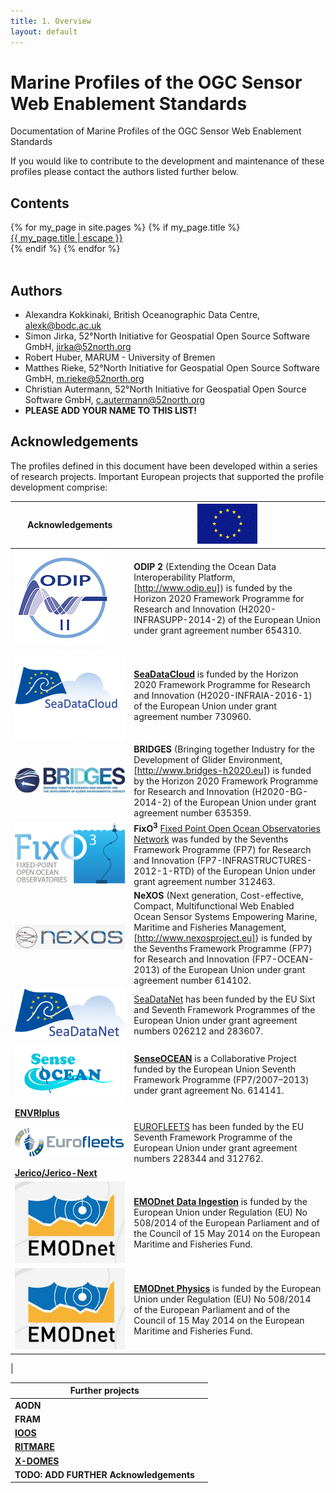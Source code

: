 ```yaml
---
title: 1. Overview
layout: default
---
```


# Marine Profiles of the OGC Sensor Web Enablement Standards

Documentation of Marine Profiles of the OGC Sensor Web Enablement Standards

If you would like to contribute to the development and maintenance of these profiles please contact the authors listed further below.

## Contents

<div class="trigger">
  {% for my_page in site.pages %}
    {% if my_page.title %}
    <div>
      <a class="page-link" href="{{ my_page.url | relative_url }}">{{ my_page.title | escape }}</a>
    </div>
    {% endif %}
  {% endfor %}
</div>
<br/>

## Authors

* Alexandra Kokkinaki, British Oceanographic Data Centre, alexk@bodc.ac.uk
* Simon Jirka, 52°North Initiative for Geospatial Open Source Software GmbH, jirka@52north.org
* Robert Huber, MARUM - University of Bremen
* Matthes Rieke, 52°North Initiative for Geospatial Open Source Software GmbH, m.rieke@52north.org
* Christian Autermann, 52°North Initiative for Geospatial Open Source Software GmbH, c.autermann@52north.org
* **PLEASE ADD YOUR NAME TO THIS LIST!**

## Acknowledgements

The profiles defined in this document have been developed within a series of research projects. Important European projects that supported the profile development comprise:

| Acknowledgements| ![EC Logo](images/ec.png) |
| - | - |
| ![ODIP Logo](images/odip_II.png) | **ODIP 2** (Extending the Ocean Data Interoperability Platform, [http://www.odip.eu]) is funded by the Horizon 2020 Framework Programme for Research and Innovation (H2020-INFRASUPP-2014-2) of the European Union under grant agreement number 654310. |
| ![SeaDataCloud Logo](images/seadatacloud.png) | [**SeaDataCloud**](https://www.seadatanet.org/About-us/SeaDataCloud)  is funded by the Horizon 2020 Framework Programme for Research and Innovation (H2020-INFRAIA-2016-1) of the European Union under grant agreement number 730960. |
| ![BRIDGES Logo](images/BRIDGES.jpg) | **BRIDGES** (Bringing together Industry for the Development of Glider Environment, [http://www.bridges-h2020.eu]) is funded by the Horizon 2020 Framework Programme for Research and Innovation (H2020-BG-2014-2) of the European Union under grant agreement number 635359. |
| ![FixO3 Logo](images/fixo3.png) | **FixO<sup>3</sup>** [Fixed Point Open Ocean Observatories Network](http://www.fixo3.eu) was funded by the Sevenths Framework Programme (FP7) for Research and Innovation (FP7-INFRASTRUCTURES-2012-1-RTD) of the European Union under grant agreement number 312463. | 
| ![NeXOS Logo](images/nexos.png) | **NeXOS** (Next generation, Cost-effective, Compact, Multifunctional Web Enabled Ocean Sensor Systems Empowering Marine, Maritime and Fisheries Management, [http://www.nexosproject.eu]) is funded by the Sevenths Framework Programme (FP7) for Research and Innovation (FP7-OCEAN-2013) of the European Union under grant agreement number 614102. | 
| ![SeaDataNet Logo](images/SDN-logo.png)|[SeaDataNet](https://www.seadatanet.org) has been funded by the EU Sixt and Seventh Framework Programmes of the European Union under grant agreement numbers 026212 and 283607. | 
| ![SenseOcean Logo](images/senseOceanLogo.png) |[**SenseOCEAN**](http://www.senseocean.eu/) is a Collaborative Project funded by the European Union Seventh Framework Programme (FP7/2007–2013) under grant agreement No. 614141.| 
| **[ENVRIplus](http://www.envriplus.eu/)** | | 
| ![Eurofleets Logo](images/EF-logo.png) |[EUROFLEETS](http://www.eurofleets.eu) has been funded by the EU Seventh Framework Programme of the European Union under grant agreement numbers 228344 and 312762. | 
| **[Jerico/Jerico-Next](http://www.jerico-ri.eu/)** | 
| ![EMODNET Data Ingestion Logo](images/EMODnet-logo.JPG) | [**EMODnet Data Ingestion**](https://www.emodnet-ingestion.eu/) is funded by the European Union under Regulation (EU) No 508/2014 of the European Parliament and of the Council of 15 May 2014 on the European Maritime and Fisheries Fund.| 
| ![EMODNET Physics Logo](images/EMODnet-logo.JPG) | [**EMODnet Physics**](http://www.emodnet-physics.eu/) is funded by the European Union under Regulation (EU) No 508/2014 of the European Parliament and of the Council of 15 May 2014 on the European Maritime and Fisheries Fund.| 
| 

| Further projects | |
| --  | -- |
| **AODN** | | 
| **FRAM** | | 
| **[IOOS](https://ioos.noaa.gov/)** | | 
| **[RITMARE](http://www.ritmare.it/)** | | 
| **[X-DOMES](https://www.earthcube.org/group/x-domes)** | | 
| **TODO: ADD FURTHER Acknowledgements**  | | 
